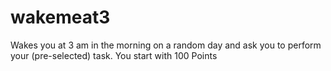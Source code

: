 # wakemeat3
Wakes you at 3 am in the morning on a random day and ask you to perform your (pre-selected) task. You start with 100 Points
